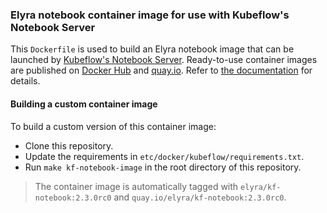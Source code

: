 <!--
{% comment %}
Copyright 2018-2021 Elyra Authors

Licensed under the Apache License, Version 2.0 (the "License");
you may not use this file except in compliance with the License.
You may obtain a copy of the License at

http://www.apache.org/licenses/LICENSE-2.0

Unless required by applicable law or agreed to in writing, software
distributed under the License is distributed on an "AS IS" BASIS,
WITHOUT WARRANTIES OR CONDITIONS OF ANY KIND, either express or implied.
See the License for the specific language governing permissions and
limitations under the License.
{% endcomment %}
-->

### Elyra notebook container image for use with Kubeflow's Notebook Server

This `Dockerfile` is used to build an Elyra notebook image that can be launched by [Kubeflow's Notebook Server](https://www.kubeflow.org/docs/components/notebooks/). Ready-to-use  container images are published on [Docker Hub](https://hub.docker.com/r/elyra/kf-notebook) and [quay.io](https://quay.io/repository/elyra/kf-notebook). Refer to [the documentation](https://elyra.readthedocs.io/en/latest/recipes/using-elyra-with-kubeflow-notebook-server.html) for details.

#### Building a custom container image

To build a custom version of this container image:
- Clone this repository.
- Update the requirements in `etc/docker/kubeflow/requirements.txt`.
- Run `make kf-notebook-image` in the root directory of this repository.

> The container image is automatically tagged with `elyra/kf-notebook:2.3.0rc0` and `quay.io/elyra/kf-notebook:2.3.0rc0`.
